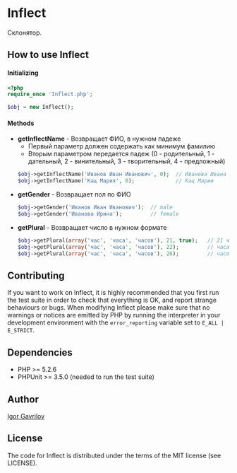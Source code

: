 # Inflect

Склонятор.

## How to use Inflect

#### Initializing

``` php
<?php
require_once 'Inflect.php';

$obj = new Inflect();
```

#### Methods

<ul>
<li>
<b>getInflectName</b> - Возвращает ФИО, в нужном падеже

<ul>
<li>Первый параметр должен содержать как минимум фамилию</li>
<li>Вторым параметром передается падеж (0 - родительный, 1 - дательный, 2 - винительный, 3 - творительный, 4 - предложный)</li>
</ul>

``` php
$obj->getInflectName('Иванов Иван Иванович', 0);  // Иванова Ивана Ивановича
$obj->getInflectName('Кац Мария', 0);             // Кац Марии
```
</li>

<li>
<b>getGender</b> - Возвращает пол по ФИО

``` php
$obj->getGender('Иванов Иван Иванович');  // male
$obj->getGender('Иванова Ирина');         // female
```
</li>

<li>
<b>getPlural</b> - Возвращает число в нужном формате

``` php
$obj->getPlural(array('час', 'часа', 'часов'), 21, true);   // 21 час
$obj->getPlural(array('час', 'часа', 'часов'), 22);         // часа
$obj->getPlural(array('час', 'часа', 'часов'), 26);         // часов
```
</li>
</ul>

## Contributing

If you want to work on Inflect, it is highly recommended that you first run the test suite in order to
check that everything is OK, and report strange behaviours or bugs. When modifying Inflect please make
sure that no warnings or notices are emitted by PHP by running the interpreter in your development
environment with the `error_reporting` variable set to `E_ALL | E_STRICT`.

## Dependencies

- PHP >= 5.2.6
- PHPUnit >= 3.5.0 (needed to run the test suite)

## Author

[Igor Gavrilov](mailto:mytholog@yandex.com)

## License

The code for Inflect is distributed under the terms of the MIT license (see LICENSE).
